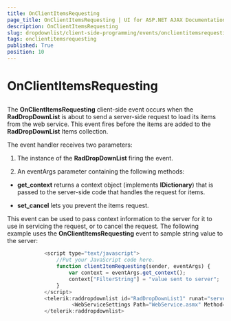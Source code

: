 ```yaml
---
title: OnClientItemsRequesting
page_title: OnClientItemsRequesting | UI for ASP.NET AJAX Documentation
description: OnClientItemsRequesting
slug: dropdownlist/client-side-programming/events/onclientitemsrequesting
tags: onclientitemsrequesting
published: True
position: 10
---
```


# OnClientItemsRequesting



## 

The __OnClientItemsRequesting__ client-side event occurs when the __RadDropDownList__ is about to send a server-side request to load its items from the web service. This event fires before the items are added to the __RadDropDownList__ Items collection.

The event handler receives two parameters:

1. The instance of the __RadDropDownList__ firing the event.

1. An eventArgs parameter containing the following methods:

* __get_context__ returns a context object (implements __IDictionary__) that is passed to the server-side code that handles the request for items.

* __set_cancel__ lets you prevent the items request.

This event can be used to pass context information to the server for it to use in servicing the request, or to cancel the request. The following example uses the __OnClientItemsRequesting__ event to sample string value to the server:

````JavaScript
	        <script type="text/javascript">
	            //Put your JavaScript code here.
	            function clientItemRequesting(sender, eventArgs) {
	                var context = eventArgs.get_context();
	                context["FilterString"] = "value sent to server";
	            }
	        </script>
	        <telerik:raddropdownlist id="RadDropDownList1" runat="server" emptyselectionmessage="Select" onclientitemsrequesting="clientItemRequesting">
	                 <WebServiceSettings Path="WebService.asmx" Method="GetCustomerNames" />
	        </telerik:raddropdownlist>
````


